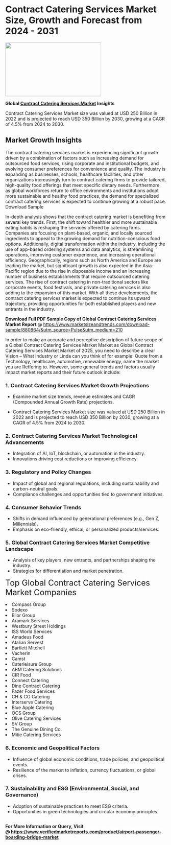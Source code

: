<H1>Contract Catering Services Market Size, Growth and Forecast from 2024 - 2031</H1><img class="aligncenter size-medium wp-image-584254" src="https://thirdeyenews.in/wp-content/uploads/2024/09/Global-Market-Research-300x168.jpeg" alt="" width="300" height="168" /><p><strong>Global&nbsp;<a href="https://www.marketsizeandtrends.com/download-sample/880864/&amp;utm_source=Pulse&amp;utm_medium=210">Contract Catering Services Market</a> Insights</strong></p><p>Contract Catering Services Market size was valued at USD 250 Billion in 2022 and is projected to reach USD 350 Billion by 2030, growing at a CAGR of 4.5% from 2024 to 2030.</p><p><h2>Market Growth Insights</h2> <p>The contract catering services market is experiencing significant growth driven by a combination of factors such as increasing demand for outsourced food services, rising corporate and institutional budgets, and evolving consumer preferences for convenience and quality. The industry is expanding as businesses, schools, healthcare facilities, and other organizations increasingly turn to contract catering firms to provide tailored, high-quality food offerings that meet specific dietary needs. Furthermore, as global workforces return to office environments and institutions adopt more sustainable and healthy food practices, the demand for specialized contract catering services is expected to continue growing at a robust pace. Download Sample</p> <p>In-depth analysis shows that the contract catering market is benefiting from several key trends. First, the shift toward healthier and more sustainable eating habits is reshaping the services offered by catering firms. Companies are focusing on plant-based, organic, and locally sourced ingredients to appeal to the growing demand for nutrition-conscious food options. Additionally, digital transformation within the industry, including the use of app-based ordering systems and data analytics, is streamlining operations, improving customer experience, and increasing operational efficiency. Geographically, regions such as North America and Europe are leading the market, but significant growth is also expected in the Asia-Pacific region due to the rise in disposable income and an increasing number of business establishments that require outsourced catering services. The rise of contract catering in non-traditional sectors like corporate events, food festivals, and private catering services is also adding to the expansion of this market. With all these developments, the contract catering services market is expected to continue its upward trajectory, providing opportunities for both established players and new entrants in the industry. </p><p><span class=""><strong>Download Full PDF Sample Copy of Global Contract Catering Services Market Report</strong> @ <a href="https://www.marketsizeandtrends.com/download-sample/880864/&amp;utm_source=Pulse&amp;utm_medium=210" target="_blank">https://www.marketsizeandtrends.com/download-sample/880864/&amp;utm_source=Pulse&amp;utm_medium=210</a></span></p><p>In order to make an accurate and perceptive description of future scope of a Global&nbsp;Contract Catering Services Market Market as Global&nbsp;Contract Catering Services Market Market of 2025, you need to describe a clear Vision &ndash; What Industry or Linda can you think of for example: Quote from a Technology, healthcare, automotive, renewable energy, name the market you are Reffering to. However, some general trends and factors usually impact market reports and their future outlook include:</p><h3>1.&nbsp;<strong>Contract Catering Services Market Growth Projections</strong></h3><ul><li>Examine market size trends, revenue estimates and CAGR (Compounded Annual Growth Rate) projections.</li><li><p>Contract Catering Services Market size was valued at USD 250 Billion in 2022 and is projected to reach USD 350 Billion by 2030, growing at a CAGR of 4.5% from 2024 to 2030.</p></li></ul><h3>2.&nbsp;<strong>Contract Catering Services Market Technological Advancements</strong></h3><ul><li>Integration of AI, IoT, blockchain, or automation in the industry.</li><li>Innovations driving cost reductions or improving efficiency.</li></ul><h3>3.&nbsp;<strong>Regulatory and Policy Changes</strong></h3><ul><li>Impact of global and regional regulations, including sustainability and carbon-neutral goals.</li><li>Compliance challenges and opportunities tied to government initiatives.</li></ul><h3>4.&nbsp;<strong>Consumer Behavior Trends</strong></h3><ul><li>Shifts in demand influenced by generational preferences (e.g., Gen Z, Millennials).</li><li>Emphasis on eco-friendly, ethical, or personalized products/services.</li></ul><h3>5.&nbsp;<strong>Global Contract Catering Services Market Competitive Landscape</strong></h3><ul><li>Analysis of key players, new entrants, and partnerships shaping the industry.</li><li>Strategies for differentiation and market penetration.</li></ul><p data-pm-slice="1 1 []"><span style="color: inherit; font-family: inherit; font-size: 25px;">Top Global Contract Catering Services Market Companies</span></p><div class="" data-test-id=""><p><li>Compass Group</li><li> Sodexo</li><li> Elior Group</li><li> Aramark Services</li><li> Westbury Street Holdings</li><li> ISS World Services</li><li> Amadeus Food</li><li> Atalian Servest</li><li> Bartlett Mitchell</li><li> Vacherin</li><li> Camst</li><li> Caterleisure Group</li><li> ABM Catering Solutions</li><li> CIR Food</li><li> Connect Catering</li><li> Dine Contract Catering</li><li> Fazer Food Services</li><li> CH & CO Catering</li><li> Interserve Catering</li><li> Blue Apple Catering</li><li> OCS Group</li><li> Olive Catering Services</li><li> SV Group</li><li> The Genuine Dining Co.</li><li> Mitie Catering Services</li></p></div><h3>6.&nbsp;<strong>Economic and Geopolitical Factors</strong></h3><ul><li>Influence of global economic conditions, trade policies, and geopolitical events.</li><li>Resilience of the market to inflation, currency fluctuations, or global crises.</li></ul><h3>7.&nbsp;<strong>Sustainability and ESG (Environmental, Social, and Governance)</strong></h3><ul><li>Adoption of sustainable practices to meet ESG criteria.</li><li>Opportunities in green technologies and circular economy principles.</li></ul><h2><strong style="font-size: 14px;">For More Information or Query, Visit @&nbsp;</strong><a style="background-color: #ffffff; font-size: 14px;" href="https://www.marketsizeandtrends.com/report/contract-catering-services-market/" target="_blank">https://www.verifiedmarketreports.com/product/airport-passenger-boarding-bridge-market</a></h2>
